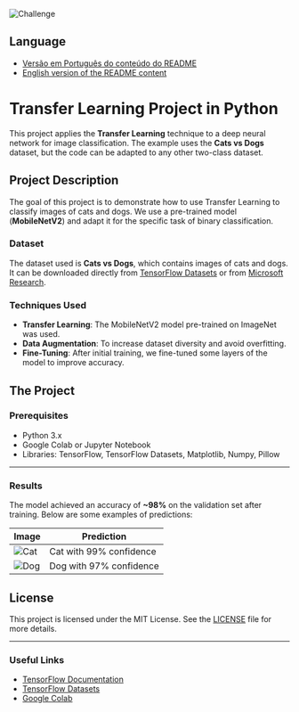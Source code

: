 <p align="left">
  <img src="https://img.shields.io/static/v1?label=Type&message=Challenge&color=8257E5&labelColor=000000" alt="Challenge" />
</p>

## Language
- [Versão em Português do conteúdo do README](README.md) <br/>
- [English version of the README content](README.us.md)




# Transfer Learning Project in Python

This project applies the **Transfer Learning** technique to a deep neural network for image classification. The example uses the **Cats vs Dogs** dataset, but the code can be adapted to any other two-class dataset.

## Project Description

The goal of this project is to demonstrate how to use Transfer Learning to classify images of cats and dogs. We use a pre-trained model (**MobileNetV2**) and adapt it for the specific task of binary classification.

### Dataset

The dataset used is **Cats vs Dogs**, which contains images of cats and dogs. It can be downloaded directly from [TensorFlow Datasets](https://www.tensorflow.org/datasets/catalog/cats_vs_dogs) or from [Microsoft Research](https://www.microsoft.com/en-us/download/details.aspx?id=54765).

### Techniques Used

- **Transfer Learning**: The MobileNetV2 model pre-trained on ImageNet was used.
- **Data Augmentation**: To increase dataset diversity and avoid overfitting.
- **Fine-Tuning**: After initial training, we fine-tuned some layers of the model to improve accuracy.

## The Project

### Prerequisites

- Python 3.x
- Google Colab or Jupyter Notebook
- Libraries: TensorFlow, TensorFlow Datasets, Matplotlib, Numpy, Pillow

---

### Results

The model achieved an accuracy of **~98%** on the validation set after training. Below are some examples of predictions:

| Image | Prediction |
|--------|----------|
| ![Cat]() | Cat with 99% confidence |
| ![Dog]() | Dog with 97% confidence |

## License

This project is licensed under the MIT License. See the [LICENSE](LICENSE) file for more details.

---

### Useful Links

- [TensorFlow Documentation](https://www.tensorflow.org/)
- [TensorFlow Datasets](https://www.tensorflow.org/datasets)
- [Google Colab](https://colab.research.google.com/)

